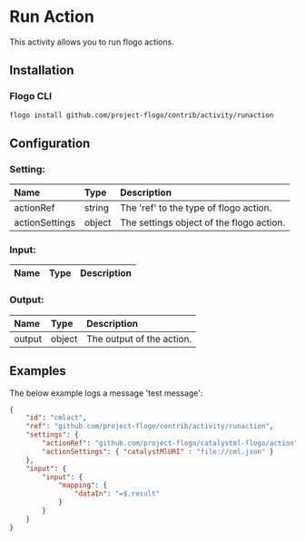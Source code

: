 
# Run Action
This activity allows you to run flogo actions.

## Installation

### Flogo CLI
```bash
flogo install github.com/project-flogo/contrib/activity/runaction
```

## Configuration

### Setting:
| Name          | Type   | Description
|:---           | :---   | :---    
| actionRef     | string | The 'ref' to the type of flogo action.
| actionSettings| object | The settings object of the flogo action. 

### Input:
| Name          | Type   | Description
|:---           | :---   | :---    



### Output:
| Name          | Type   | Description
|:---           | :---   | :---    
| output        | object | The output of the action.


## Examples
The below example logs a message 'test message':

```json
{
    "id": "cmlact",
    "ref": "github.com/project-flogo/contrib/activity/runaction",
    "settings": {
        "actionRef": "github.com/project-flogo/catalystml-flogo/action",
        "actionSettings": { "catalystMlURI" : "file://cml.json" }
    },
    "input": {
        "input": {
            "mapping": {
                "dataIn": "=$.result"
            }
        }
    }
}          
```